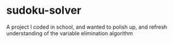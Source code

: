 # sudoku-solver
A project I coded in school, and wanted to polish up, and refresh understanding of the variable elimination algorithm
